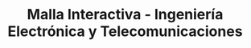 <!DOCTYPE html>
<html lang="es" data-theme="light">
<head>
  <meta charset="UTF-8">
  <meta name="viewport" content="width=device-width, initial-scale=1.0">
  <title>Malla Interactiva - Ingeniería Electrónica y Telecomunicaciones</title>
  <style>
    :root {
      --bg-color-light: #eef1f5;
      --bg-color-dark: #121212;
      --text-color-light: #222;
      --text-color-dark: #e0e0e0;
      --card-color-light: #fff;
      --card-color-dark: #1e1e1e;
    }

    [data-theme="light"] {
      --bg-color: var(--bg-color-light);
      --text-color: var(--text-color-light);
      --card-color: var(--card-color-light);
    }

    [data-theme="dark"] {
      --bg-color: var(--bg-color-dark);
      --text-color: var(--text-color-dark);
      --card-color: var(--card-color-dark);
    }

    body {
      font-family: 'Segoe UI', sans-serif;
      background: var(--bg-color);
      margin: 0;
      padding: 2rem;
      color: var(--text-color);
    }
    h1 {
      text-align: center;
      margin-bottom: 2rem;
    }
    .grid {
      display: flex;
      gap: 1rem;
      overflow-x: auto;
      padding-bottom: 2rem;
    }
    .semestre {
      display: flex;
      flex-direction: column;
      gap: 0.5rem;
      background: var(--card-color);
      border-radius: 12px;
      box-shadow: 0 4px 10px rgba(0,0,0,0.1);
      min-width: 260px;
      padding: 1rem;
    }
    .semestre h3 {
      text-align: center;
      border-bottom: 1px solid #ccc;
      padding-bottom: 0.5rem;
      margin-bottom: 1rem;
    }
    .materia {
      position: relative;
      padding: 1.5rem 0.75rem 1rem;
      border-radius: 10px;
      font-size: 0.85rem;
      cursor: pointer;
      user-select: none;
      border: 1px solid #888;
      transition: all 0.2s ease;
      box-shadow: 0 2px 6px rgba(0,0,0,0.1);
      overflow: hidden;
    }
    .materia:hover {
      transform: scale(1.02);
    }
    .materia .codigo, .materia .numero, .materia .creditos {
      position: absolute;
      background: rgba(255,255,255,0.7);
      padding: 2px 6px;
      border-radius: 4px;
      font-size: 0.7rem;
      font-weight: bold;
      z-index: 3;
    }
    [data-theme="dark"] .materia .codigo,
    [data-theme="dark"] .materia .numero,
    [data-theme="dark"] .materia .creditos {
      background: rgba(0,0,0,0.6);
    }
    .materia .numero {
      top: 4px;
      left: 4px;
    }
    .materia .codigo {
      top: 4px;
      right: 4px;
    }
    .materia .creditos {
      bottom: 4px;
      right: 4px;
    }
    .materia span.contenido {
      position: relative;
      z-index: 2;
      display: block;
      text-align: center;
      padding-top: 10px;
    }
    .materia[data-aprobada="true"]::after {
      content: "";
      position: absolute;
      top: 0;
      left: 0;
      width: 100%;
      height: 100%;
      background-image: linear-gradient(45deg, transparent 49%, var(--text-color) 50%, transparent 51%), linear-gradient(-45deg, transparent 49%, var(--text-color) 50%, transparent 51%);
      background-size: 100% 2px;
      background-repeat: no-repeat;
      background-position: center;
      z-index: 2;
    }
    .materia[data-bloqueada="true"]::before {
      content: "";
      position: absolute;
      top: 0;
      left: 0;
      width: 100%;
      height: 100%;
      background: rgba(255,255,255,0.6);
      z-index: 4;
    }
    [data-theme="dark"] .materia[data-bloqueada="true"]::before {
      background: rgba(0,0,0,0.6);
    }
    .materia[data-bloqueada="true"] {
      cursor: not-allowed;
    }
    .materia[data-area="Matemáticas"] { background: #a1c4fd; }
    .materia[data-area="Física"] { background: #d3bfff; }
    .materia[data-area="Electricidad"] { background: #ffb3b3; }
    .materia[data-area="Electrónica"] { background: #ffd6a5; }
    .materia[data-area="Software"] { background: #caffbf; }
    .materia[data-area="Telecomunicaciones"] { background: #b5ead7; }
    .materia[data-area="Señales"] { background: #9bf6ff; }
    .materia[data-area="Humanísticas"] { background: #ffc6ff; }
    .materia[data-area="Proyectos"] { background: #fdffb6; }
    .materia[data-area="Electiva"] { background: #e0c3fc; }
  </style>
</head>
<body>
  <h1>Malla Interactiva - Ingeniería Electrónica y Telecomunicaciones</h1>
  <div class="grid" id="contenedor"></div>
  <script>
    const materias = [
      { numero: 1, codigo: 'MAT102.1', nombre: 'Álgebra Lineal', semestre: 1, area: 'Matemáticas', creditos: 3 },
      { numero: 2, codigo: 'MAT101.1', nombre: 'Cálculo Diferencial', semestre: 1, area: 'Matemáticas', creditos: 3 },
      { numero: 3, codigo: 'IAT101', nombre: 'Introducción a la Ingeniería', semestre: 1, area: 'Humanísticas', creditos: 2 },
      { numero: 4, codigo: 'BAI101', nombre: 'Introducción a los Circuitos Eléctricos', semestre: 1, area: 'Electricidad', creditos: 1 },
      { numero: 5, codigo: '21505', nombre: 'Lectura y Escritura', semestre: 1, area: 'Humanísticas', creditos: 2 },
      { numero: 6, codigo: 'M33530', nombre: 'Cálculo Integral', semestre: 2, area: 'Matemáticas', creditos: 3, prerequisitos: ['Cálculo Diferencial'] },
      { numero: 7, codigo: 'M33532', nombre: 'Circuitos de Corriente Directa', semestre: 2, area: 'Electricidad', creditos: 2, prerequisitos: ['Introducción a los Circuitos Eléctricos'] },
      { numero: 8, codigo: 'M34240', nombre: 'Ética', semestre: 2, area: 'Humanísticas', creditos: 2 },
      { numero: 9, codigo: 'M33531', nombre: 'Mecánica', semestre: 2, area: 'Física', creditos: 3 },
      { numero: 10, codigo: 'M33533', nombre: 'Programación Orientada a Objetos', semestre: 2, area: 'Software', creditos: 3 },
      { numero: 11, codigo: 'M33539', nombre: 'Cálculo Vectorial', semestre: 3, area: 'Matemáticas', creditos: 3, prerequisitos: ['Cálculo Integral'] },
      { numero: 12, codigo: 'M33541', nombre: 'Circuitos de Corriente Alterna', semestre: 3, area: 'Electricidad', creditos: 3, prerequisitos: ['Circuitos de Corriente Directa'] }
    ];

    const materiasPorSemestre = {};
    materias.forEach(m => {
      if (!materiasPorSemestre[m.semestre]) materiasPorSemestre[m.semestre] = [];
      materiasPorSemestre[m.semestre].push(m);
    });

    const contenedor = document.getElementById('contenedor');
    for (const semestre in materiasPorSemestre) {
      const columna = document.createElement('div');
      columna.className = 'semestre';
      const titulo = document.createElement('h3');
      titulo.textContent = `Semestre ${semestre}`;
      columna.appendChild(titulo);

      materiasPorSemestre[semestre].forEach(m => {
        const div = document.createElement('div');
        div.className = 'materia';
        div.dataset.area = m.area;
        div.dataset.nombre = m.nombre;
        div.innerHTML = `
          <div class="numero">${m.numero}</div>
          <div class="codigo">${m.codigo}</div>
          <div class="creditos">${m.creditos}</div>
          <span class="contenido">${m.nombre}</span>
        `;
        if (m.prerequisitos) {
          div.dataset.bloqueada = true;
        }
        div.addEventListener('click', () => alternarEstado(m, div));
        columna.appendChild(div);
      });

      contenedor.appendChild(columna);
    }

    function alternarEstado(materia, elemento) {
      if (elemento.dataset.bloqueada === 'true') return;
      const yaAprobada = elemento.dataset.aprobada === 'true';
      if (yaAprobada) {
        delete elemento.dataset.aprobada;
        volverABloquearDependientes(materia.nombre);
      } else {
        elemento.dataset.aprobada = true;
        desbloquearMaterias(materia.nombre);
      }
    }

    function desbloquearMaterias(nombreAprobado) {
      document.querySelectorAll('[data-bloqueada="true"]').forEach(el => {
        const mat = materias.find(m => m.nombre === el.dataset.nombre);
        if (mat && mat.prerequisitos.every(pr => estaAprobada(pr))) {
          el.dataset.bloqueada = false;
        }
      });
    }

    function volverABloquearDependientes(nombreDesmarcado) {
      document.querySelectorAll('.materia').forEach(el => {
        const mat = materias.find(m => m.nombre === el.dataset.nombre);
        if (mat && mat.prerequisitos && mat.prerequisitos.includes(nombreDesmarcado)) {
          el.dataset.bloqueada = true;
          delete el.dataset.aprobada;
          volverABloquearDependientes(mat.nombre);
        }
      });
    }

    function estaAprobada(nombre) {
      const el = document.querySelector(`.materia[data-nombre="${nombre}"]`);
      return el && el.dataset.aprobada === 'true';
    }
  </script>
</body>
</html>
